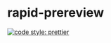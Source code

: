# rapid-prereview

[![code style: prettier](https://img.shields.io/badge/code_style-prettier-ff69b4.svg?style=flat-square)](https://github.com/prettier/prettier)

